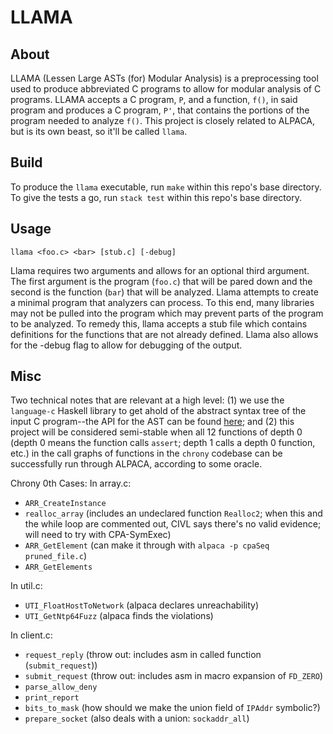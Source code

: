# LLAMA

## About
LLAMA (Lessen Large ASTs (for) Modular Analysis) is a preprocessing tool used to produce 
abbreviated C programs to allow for modular analysis of C programs. LLAMA accepts a C
program, `P`, and a function, `f()`, in said program and produces a C program, `P'`,
that contains the portions of the program needed to analyze `f()`. This project is closely 
related to ALPACA, but is its own beast, so it'll be called `llama`. 

## Build
To produce the `llama` executable, run `make` within this repo's base directory.
To give the tests a go, run `stack test` within this repo's base directory.

## Usage
`llama <foo.c> <bar> [stub.c] [-debug]`

Llama requires two arguments and allows for an optional third argument. The first argument is
the program (`foo.c`) that will be pared down and the second is the function (`bar`) that will be analyzed.
Llama attempts to create a minimal program that analyzers can process. To this end, many 
libraries may not be pulled into the program which may prevent parts of the program to be 
analyzed. To remedy this, llama accepts a stub file which contains definitions for the functions
that are not already defined. Llama also allows for the -debug flag to allow for debugging of the output.

## Misc

Two technical notes that are relevant at a high level:
(1) we use the `language-c` Haskell library to get ahold of
the abstract syntax tree of the input C program--the API for
the AST can be found 
[here](https://hackage.haskell.org/package/language-c-0.8.3/docs/Language-C-Syntax-AST.html); 
and (2) this project will be
considered semi-stable when all 12 functions of depth 0
(depth 0 means the function calls `assert`; depth 1 calls a 
depth 0 function, etc.) in the call graphs of functions in
the `chrony` codebase can be successfully run through 
ALPACA, according to some oracle.

Chrony 0th Cases:
In array.c:

*  `ARR_CreateInstance`
*  `realloc_array` (includes an undeclared function `Realloc2`; when this and the while loop are commented out, CIVL says there's no valid evidence; will need to try with CPA-SymExec)
*  `ARR_GetElement` (can make it through with `alpaca -p cpaSeq pruned_file.c`)
*  `ARR_GetElements`

In util.c:

*  `UTI_FloatHostToNetwork` (alpaca declares unreachability)
*  `UTI_GetNtp64Fuzz` (alpaca finds the violations)

In client.c:

*  `request_reply` (throw out: includes asm in called function (`submit_request`))
*  `submit_request` (throw out: includes asm in macro expansion of `FD_ZERO`)
*  `parse_allow_deny`
*  `print_report`
*  `bits_to_mask` (how should we make the union field of `IPAddr` symbolic?)
*  `prepare_socket` (also deals with a union: `sockaddr_all`)
